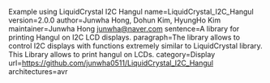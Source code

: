 Example using LiquidCrystal I2C Hangul
name=LiquidCrystal_I2C_Hangul   
version=2.0.0
author=Junwha Hong, Dohun Kim, HyungHo Kim
maintainer=Junwha Hong <junwha@naver.com>
sentence=A library for printing Hangul on I2C LCD displays. 
paragraph=The library allows to control I2C displays with functions extremely similar to LiquidCrystal library. This Library allows to print hangul on LCDs.
category=Display
url=https://github.com/junwha0511/LiquidCrystal_I2C_Hangul
architectures=avr

